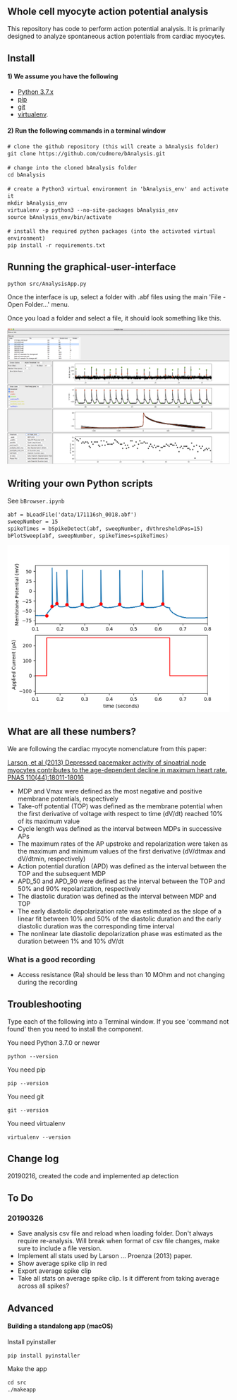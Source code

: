 ## Whole cell myocyte action potential analysis

This repository has code to perform action potential analysis. It is primarily designed to analyze spontaneous action potentials from cardiac myocytes.

## Install

#### 1) We assume you have the following

 - [Python 3.7.x][python3]
 - [pip][pip]
 - [git][git]
 - [virtualenv][virtualenv].

#### 2) Run the following commands in a terminal window

```
# clone the github repository (this will create a bAnalysis folder)
git clone https://github.com/cudmore/bAnalysis.git

# change into the cloned bAnalysis folder
cd bAnalysis

# create a Python3 virtual environment in 'bAnalysis_env' and activate it
mkdir bAnalysis_env
virtualenv -p python3 --no-site-packages bAnalysis_env
source bAnalysis_env/bin/activate

# install the required python packages (into the activated virtual environment)
pip install -r requirements.txt
```

## Running the graphical-user-interface

```
python src/AnalysisApp.py
```

Once the interface is up, select a folder with .abf files using the main 'File - Open Folder...' menu.

Once you load a folder and select a file, it should look something like this.

<IMG SRC="img/spike-app.png" width=700>

## Writing your own Python scripts

See `bBrowser.ipynb`

```
abf = bLoadFile('data/171116sh_0018.abf')
sweepNumber = 15
spikeTimes = bSpikeDetect(abf, sweepNumber, dVthresholdPos=15)
bPlotSweep(abf, sweepNumber, spikeTimes=spikeTimes)
```

<IMG SRC="img/example1.png" width=600>

## What are all these numbers?

We are following the cardiac myocyte nomenclature from this paper:

[Larson, et al (2013) Depressed pacemaker activity of sinoatrial node
myocytes contributes to the age-dependent decline in maximum heart rate. PNAS 110(44):18011-18016][larson et al 2013]

- MDP and Vmax were defined as the most negative and positive membrane potentials, respectively
- Take-off potential (TOP) was defined as the membrane potential when the first derivative of voltage with respect to time (dV/dt) reached 10% of its maximum value
- Cycle length was defined as the interval between MDPs in successive APs
- The maximum rates of the AP upstroke and repolarization were taken as the maximum and minimum values of the first derivative (dV/dtmax and dV/dtmin, respectively)
- Action potential duration (APD) was defined as the interval between the TOP and the subsequent MDP
- APD_50 and APD_90 were defined as the interval between the TOP and 50% and 90% repolarization, respectively
- The diastolic duration was defined as the interval between MDP and TOP
- The early diastolic depolarization rate was estimated as the slope of a linear fit between 10% and 50% of the diastolic duration and the early diastolic duration was the corresponding time interval
- The nonlinear late diastolic depolarization phase was estimated as the duration between 1% and 10% dV/dt

### What is a good recording

- Access resistance (Ra) should be less than 10 MOhm and not changing during the recording


[larson et al 2013]: https://www.ncbi.nlm.nih.gov/pubmed/24128759

## Troubleshooting

Type each of the following into a Terminal window. If you see 'command not found' then you need to install the component.

You need Python 3.7.0 or newer

```
python --version
```

You need pip

```
pip --version
```

You need git

```
git --version
```

You need virtualenv

```
virtualenv --version
```



## Change log

20190216, created the code and implemented ap detection

## To Do

### 20190326

 - Save analysis csv file and reload when loading folder. Don't always require re-analysis. Will break when format of csv file changes, make sure to include a file version.
 - Implement all stats used by Larson ... Proenza (2013) paper.
 - Show average spike clip in red
 - Export average spike clip
 - Take all stats on average spike clip. Is it different from taking average across all spikes?

## Advanced

#### Building a standalong app (macOS)

Install pyinstaller

    pip install pyinstaller

Make the app

    cd src
    ./makeapp

 

[python3]: https://www.python.org/downloads/
[pip]: https://pip.pypa.io/en/stable/
[pyabf]: https://github.com/swharden/pyABF
[paramap]: https://github.com/christianrickert/ParamAP
[git]: https://git-scm.com/book/en/v2/Getting-Started-Installing-Git
[virtualenv]: https://virtualenv.pypa.io/en/stable/